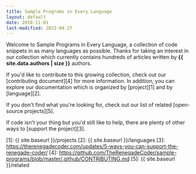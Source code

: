 ```yaml
---
title: Sample Programs in Every Language
layout: default
date: 2018-11-01
last-modified: 2022-04-27
---
```


Welcome to Sample Programs in Every Language, a collection of code snippets
in as many languages as possible. Thanks for taking an interest in our collection
which currently contains hundreds of articles written by
**{{ site.data.authors | size }}** authors.

If you'd like to contribute to this growing collection, check out
our [contributing document][4] for more information. In addition, you can explore
our documentation which is organized by [project][1] and by [language][2].

If you don't find what you're looking for, check out our list of related
[open-source projects][5].

If code isn't your thing but you'd still like to help, there are
plenty of other ways to [support the project][3].

[1]: {{ site.baseurl }}/projects
[2]: {{ site.baseurl }}/languages
[3]: https://therenegadecoder.com/updates/5-ways-you-can-support-the-renegade-coder/
[4]: https://github.com/TheRenegadeCoder/sample-programs/blob/master/.github/CONTRIBUTING.md
[5]: {{ site.baseurl }}/related
